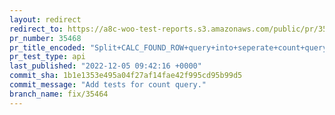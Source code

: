 ```yaml
---
layout: redirect
redirect_to: https://a8c-woo-test-reports.s3.amazonaws.com/public/pr/35468/api/index.html
pr_number: 35468
pr_title_encoded: "Split+CALC_FOUND_ROW+query+into+seperate+count+query+for+better+performance"
pr_test_type: api
last_published: "2022-12-05 09:42:16 +0000"
commit_sha: 1b1e1353e495a04f27af14fae42f995cd95b99d5
commit_message: "Add tests for count query."
branch_name: fix/35464
---
```

